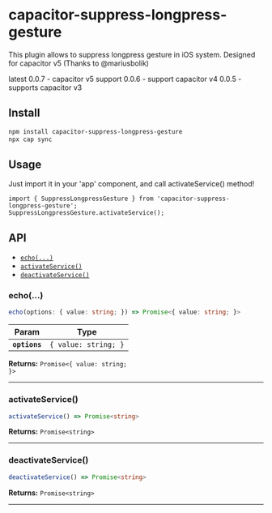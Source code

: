 # capacitor-suppress-longpress-gesture
This plugin allows to suppress longpress gesture in iOS system. Designed for capacitor v5 (Thanks to @mariusbolik)

latest 0.0.7 - capacitor v5 support
0.0.6 - support capacitor v4
0.0.5 - supports capacitor v3

## Install

```bash
npm install capacitor-suppress-longpress-gesture
npx cap sync
```


## Usage 

Just import it in your 'app' component, and call activateService() method! 

```
import { SuppressLongpressGesture } from 'capacitor-suppress-longpress-gesture';
SuppressLongpressGesture.activateService();
```

## API

<docgen-index>

* [`echo(...)`](#echo)
* [`activateService()`](#activateservice)
* [`deactivateService()`](#deactivateservice)

</docgen-index>

<docgen-api>
<!--Update the source file JSDoc comments and rerun docgen to update the docs below-->

### echo(...)

```typescript
echo(options: { value: string; }) => Promise<{ value: string; }>
```

| Param         | Type                            |
| ------------- | ------------------------------- |
| **`options`** | <code>{ value: string; }</code> |

**Returns:** <code>Promise&lt;{ value: string; }&gt;</code>

--------------------


### activateService()

```typescript
activateService() => Promise<string>
```

**Returns:** <code>Promise&lt;string&gt;</code>

--------------------


### deactivateService()

```typescript
deactivateService() => Promise<string>
```

**Returns:** <code>Promise&lt;string&gt;</code>

--------------------

</docgen-api>

